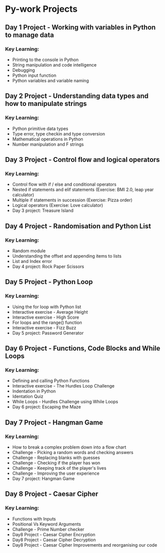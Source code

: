 # Py-work Projects

## Day 1 Project - Working with variables in Python to manage data

### Key Learning:
   - Printing to the console in Python
   - String manipulation and code intelligence
   - Debugging
   - Python input function
   - Python variables and variable naming

## Day 2 Project - Understanding data types and how to manipulate strings

### Key Learning:
- Python primitive data types
- Type error, type checkin and type conversion
- Mathematical operations in Python
- Number manipulation and F strings

## Day 3 Project - Control flow and logical operators

### Key Learning:
- Control flow with if / else and conditional operators
- Nested if statements and elif statements (Exercise: BMI 2.0, leap year calculator)
- Multiple if statements in succession (Exercise: Pizza order)
- Logical operators (Exercise: Love calculator)
- Day 3 project: Treasure Island

## Day 4 Project - Randomisation and Python List

### Key Learning:
- Random module
- Understanding the offset and appending items to lists
- List and Index error
- Day 4 project: Rock Paper Scissors

## Day 5 Project - Python Loop

### Key Learning:
- Using the for loop with Python list
- Interactive exercise - Average Height
- Interactive exercise - High Score
- For loops and the range() function
- Interactive exercise - Fizz Buzz
- Day 5 project: Password Generator 

## Day 6 Project - Functions, Code Blocks and While Loops

### Key Learning:
- Defining and calling Python Functions
- Interactive exercise - The Hurdles Loop Challenge
- Indentation in Python
- Identation Quiz
- While Loops - Hurdles Challenge using While Loops
- Day 6 project: Escaping the Maze

## Day 7 Project - Hangman Game

### Key Learning:
- How to break a complex problem down into a flow chart
- Challenge - Picking a random words and checking answers
- Challenge - Replacing blanks with guesses
- Challenge - Checking if the player has won
- Challenge - Keeping track of the player's lives
- Challenge - Improving the user experience 
- Day 7 project: Hangman Game

## Day 8 Project - Caesar Cipher

### Key Learning:
- Functions with Inputs
- Positional Vs Keyword Arguments
- Challenge - Prime Number checker
- Day8 Project - Caesar Cipher Encryption
- Day8 Project - Caesar Cipher Decryption
- Day8 Project - Caesar Cipher Improvements and reorganising our code



